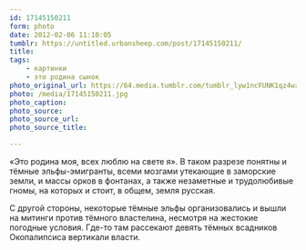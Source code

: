 ```yaml
---
id: 17145150211
form: photo
date: 2012-02-06 11:10:05
tumblr: https://untitled.urbansheep.com/post/17145150211/
title:
tags:
    - картинки
    - это родина сынок
photo_original_url: https://64.media.tumblr.com/tumblr_lyw1ncFUNK1qz4wzio1_r2_500.jpg
photo: /media/17145150211.jpg
photo_caption: 
photo_source:
photo_source_url:
photo_source_title:

---
```


<p>«Это родина моя, всех люблю на свете я». В таком разрезе понятны и тёмные эльфы-эмигранты, всеми мозгами утекающие в заморские земли, и массы орков в фонтанах, а также незаметные и трудолюбивые гномы, на которых и стоит, в общем, земля русская.

С другой стороны, некоторые тёмные эльфы организовались и вышли на митинги против тёмного властелина, несмотря на жестокие погодные условия. Где-то там рассекают девять тёмных всадников Окопалипсиса вертикали власти.</p>
